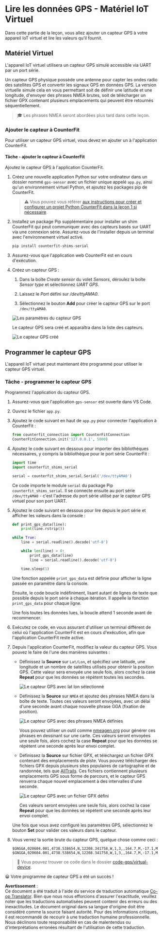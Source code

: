 <!--
CO_OP_TRANSLATOR_METADATA:
{
  "original_hash": "64f18a8f8aaa1fef5e7320e0992d8b3a",
  "translation_date": "2025-08-25T00:46:01+00:00",
  "source_file": "3-transport/lessons/1-location-tracking/virtual-device-gps-sensor.md",
  "language_code": "fr"
}
-->
# Lire les données GPS - Matériel IoT Virtuel

Dans cette partie de la leçon, vous allez ajouter un capteur GPS à votre appareil IoT virtuel et lire les valeurs qu'il fournit.

## Matériel Virtuel

L'appareil IoT virtuel utilisera un capteur GPS simulé accessible via UART par un port série.

Un capteur GPS physique possède une antenne pour capter les ondes radio des satellites GPS et convertir les signaux GPS en données GPS. La version virtuelle simule cela en vous permettant soit de définir une latitude et une longitude, d'envoyer des phrases NMEA brutes, soit de télécharger un fichier GPX contenant plusieurs emplacements qui peuvent être retournés séquentiellement.

> 🎓 Les phrases NMEA seront abordées plus tard dans cette leçon.

### Ajouter le capteur à CounterFit

Pour utiliser un capteur GPS virtuel, vous devez en ajouter un à l'application CounterFit.

#### Tâche - ajouter le capteur à CounterFit

Ajoutez le capteur GPS à l'application CounterFit.

1. Créez une nouvelle application Python sur votre ordinateur dans un dossier nommé `gps-sensor` avec un fichier unique appelé `app.py`, ainsi qu'un environnement virtuel Python, et ajoutez les packages pip de CounterFit.

    > ⚠️ Vous pouvez vous référer [aux instructions pour créer et configurer un projet Python CounterFit dans la leçon 1 si nécessaire](../../../1-getting-started/lessons/1-introduction-to-iot/virtual-device.md).

1. Installez un package Pip supplémentaire pour installer un shim CounterFit qui peut communiquer avec des capteurs basés sur UART via une connexion série. Assurez-vous de l'installer depuis un terminal avec l'environnement virtuel activé.

    ```sh
    pip install counterfit-shims-serial
    ```

1. Assurez-vous que l'application web CounterFit est en cours d'exécution.

1. Créez un capteur GPS :

    1. Dans la boîte *Create sensor* du volet *Sensors*, déroulez la boîte *Sensor type* et sélectionnez *UART GPS*.

    1. Laissez le *Port* défini sur */dev/ttyAMA0*.

    1. Sélectionnez le bouton **Add** pour créer le capteur GPS sur le port `/dev/ttyAMA0`.

    ![Les paramètres du capteur GPS](../../../../../translated_images/counterfit-create-gps-sensor.6385dc9357d85ad1d47b4abb2525e7651fd498917d25eefc5a72feab09eedc70.fr.png)

    Le capteur GPS sera créé et apparaîtra dans la liste des capteurs.

    ![Le capteur GPS créé](../../../../../translated_images/counterfit-gps-sensor.3fbb15af0a5367566f2f11324ef5a6f30861cdf2b497071a5e002b7aa473550e.fr.png)

## Programmer le capteur GPS

L'appareil IoT virtuel peut maintenant être programmé pour utiliser le capteur GPS virtuel.

### Tâche - programmer le capteur GPS

Programmez l'application du capteur GPS.

1. Assurez-vous que l'application `gps-sensor` est ouverte dans VS Code.

1. Ouvrez le fichier `app.py`.

1. Ajoutez le code suivant en haut de `app.py` pour connecter l'application à CounterFit :

    ```python
    from counterfit_connection import CounterFitConnection
    CounterFitConnection.init('127.0.0.1', 5000)
    ```

1. Ajoutez le code suivant en dessous pour importer des bibliothèques nécessaires, y compris la bibliothèque pour le port série CounterFit :

    ```python
    import time
    import counterfit_shims_serial
    
    serial = counterfit_shims_serial.Serial('/dev/ttyAMA0')
    ```

    Ce code importe le module `serial` du package Pip `counterfit_shims_serial`. Il se connecte ensuite au port série `/dev/ttyAMA0` - c'est l'adresse du port série utilisé par le capteur GPS virtuel pour son port UART.

1. Ajoutez le code suivant en dessous pour lire depuis le port série et afficher les valeurs dans la console :

    ```python
    def print_gps_data(line):
        print(line.rstrip())
    
    while True:
        line = serial.readline().decode('utf-8')
    
        while len(line) > 0:
            print_gps_data(line)
            line = serial.readline().decode('utf-8')
    
        time.sleep(1)
    ```

    Une fonction appelée `print_gps_data` est définie pour afficher la ligne passée en paramètre dans la console.

    Ensuite, le code boucle indéfiniment, lisant autant de lignes de texte que possible depuis le port série à chaque itération. Il appelle la fonction `print_gps_data` pour chaque ligne.

    Une fois toutes les données lues, la boucle attend 1 seconde avant de recommencer.

1. Exécutez ce code, en vous assurant d'utiliser un terminal différent de celui où l'application CounterFit est en cours d'exécution, afin que l'application CounterFit reste active.

1. Depuis l'application CounterFit, modifiez la valeur du capteur GPS. Vous pouvez le faire de l'une des manières suivantes :

    * Définissez la **Source** sur `Lat/Lon`, et spécifiez une latitude, une longitude et un nombre de satellites utilisés pour obtenir la position GPS. Cette valeur sera envoyée une seule fois, alors cochez la case **Repeat** pour que les données se répètent toutes les secondes.

      ![Le capteur GPS avec lat lon sélectionné](../../../../../translated_images/counterfit-gps-sensor-latlon.008c867d75464fbe7f84107cc57040df565ac07cb57d2f21db37d087d470197d.fr.png)

    * Définissez la **Source** sur `NMEA` et ajoutez des phrases NMEA dans la boîte de texte. Toutes ces valeurs seront envoyées, avec un délai d'une seconde avant chaque nouvelle phrase GGA (fixation de position).

      ![Le capteur GPS avec des phrases NMEA définies](../../../../../translated_images/counterfit-gps-sensor-nmea.c62eea442171e17e19528b051b104cfcecdc9cd18db7bc72920f29821ae63f73.fr.png)

      Vous pouvez utiliser un outil comme [nmeagen.org](https://www.nmeagen.org) pour générer ces phrases en dessinant sur une carte. Ces valeurs seront envoyées une seule fois, alors cochez la case **Repeat** pour que les données se répètent une seconde après leur envoi complet.

    * Définissez la **Source** sur fichier GPX, et téléchargez un fichier GPX contenant des emplacements de piste. Vous pouvez télécharger des fichiers GPX depuis plusieurs sites populaires de cartographie et de randonnée, tels que [AllTrails](https://www.alltrails.com/). Ces fichiers contiennent plusieurs emplacements GPS sous forme de parcours, et le capteur GPS renverra chaque nouvel emplacement à des intervalles d'une seconde.

      ![Le capteur GPS avec un fichier GPX défini](../../../../../translated_images/counterfit-gps-sensor-gpxfile.8310b063ce8a425ccc8ebeec8306aeac5e8e55207f007d52c6e1194432a70cd9.fr.png)

      Ces valeurs seront envoyées une seule fois, alors cochez la case **Repeat** pour que les données se répètent une seconde après leur envoi complet.

    Une fois que vous avez configuré les paramètres GPS, sélectionnez le bouton **Set** pour valider ces valeurs dans le capteur.

1. Vous verrez la sortie brute du capteur GPS, quelque chose comme ceci :

    ```output
    $GNGGA,020604.001,4738.538654,N,12208.341758,W,1,3,,164.7,M,-17.1,M,,*67
    $GNGGA,020604.001,4738.538654,N,12208.341758,W,1,3,,164.7,M,-17.1,M,,*67
    ```

> 💁 Vous pouvez trouver ce code dans le dossier [code-gps/virtual-device](../../../../../3-transport/lessons/1-location-tracking/code-gps/virtual-device).

😀 Votre programme de capteur GPS a été un succès !

**Avertissement** :  
Ce document a été traduit à l'aide du service de traduction automatique [Co-op Translator](https://github.com/Azure/co-op-translator). Bien que nous nous efforcions d'assurer l'exactitude, veuillez noter que les traductions automatisées peuvent contenir des erreurs ou des inexactitudes. Le document original dans sa langue d'origine doit être considéré comme la source faisant autorité. Pour des informations critiques, il est recommandé de recourir à une traduction humaine professionnelle. Nous déclinons toute responsabilité en cas de malentendus ou d'interprétations erronées résultant de l'utilisation de cette traduction.